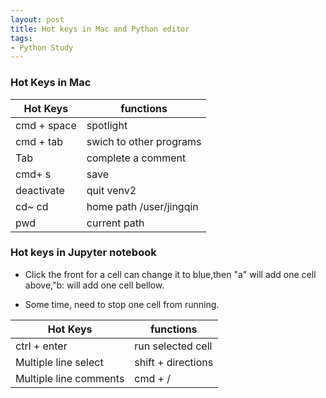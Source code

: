 ```yaml
---
layout: post
title: Hot keys in Mac and Python editor
tags: 
- Python Study
---
```


### Hot Keys in Mac
  
|Hot Keys|functions| 
--- | --- | 
|cmd + space     | spotlight |
| cmd + tab       | swich to other programs|
|Tab              | complete a comment |
|cmd+ s          | save |
|deactivate     |  quit venv2|
|cd~  cd         | home path   /user/jingqin|
|pwd              |current path  |  

### Hot keys in Jupyter notebook

- Click the front for a cell can change it to blue,then "a" will add one cell above,"b: will add one cell bellow.

- Some time, need to stop one cell from running.

|Hot Keys|functions| 
|--- | --- | 
|ctrl + enter    |run selected cell|
| Multiple line select        |  shift + directions|
|Multiple line comments      |  cmd + /    |

